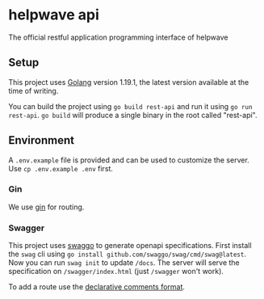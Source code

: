 # helpwave api

The official restful application programming interface of helpwave

## Setup

This project uses [Golang][golang] version 1.19.1, the latest version available at the time of writing.

You can build the project using `go build rest-api` and run it using `go run rest-api`.
`go build` will produce a single binary in the root called "rest-api".

## Environment

A `.env.example` file is provided and can be used to customize the server.
Use `cp .env.example .env` first.

### Gin

We use [gin][gin] for routing.

### Swagger

This project uses [swaggo][swaggo] to generate openapi specifications.
First install the `swag` cli using `go install github.com/swaggo/swag/cmd/swag@latest`.
Now you can run `swag init` to update `/docs`.
The server will serve the specification on `/swagger/index.html` (just `/swagger` won't work).

To add a route use the [declarative comments format](https://github.com/swaggo/swag/blob/master/README.md#declarative-comments-format).

[golang]: https://go.dev/
[gin]: https://github.com/gin-gonic/gin/
[swaggo]: https://github.com/swaggo/
